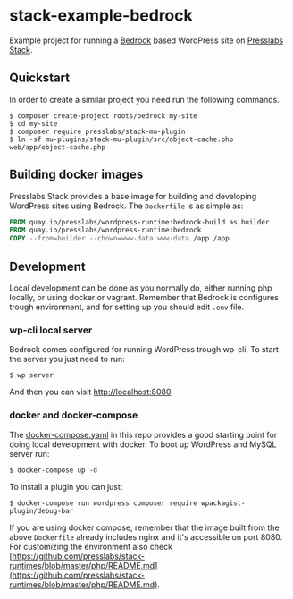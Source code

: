 stack-example-bedrock
===

Example project for running a [Bedrock](https://roots.io/bedrock/) based
WordPress site on [Presslabs Stack](https://www.presslabs.com/stack).

## Quickstart

In order to create a similar project you need run the following commands.

```console
$ composer create-project roots/bedrock my-site
$ cd my-site
$ composer require presslabs/stack-mu-plugin
$ ln -sf mu-plugins/stack-mu-plugin/src/object-cache.php web/app/object-cache.php
```

## Building docker images

Presslabs Stack provides a base image for building and developing WordPress
sites using Bedrock. The `Dockerfile` is as simple as:

```Dockerfile
FROM quay.io/presslabs/wordpress-runtime:bedrock-build as builder
FROM quay.io/presslabs/wordpress-runtime:bedrock
COPY --from=builder --chown=www-data:www-data /app /app
```

## Development

Local development can be done as you normally do, either running php locally,
or using docker or vagrant. Remember that Bedrock is configures trough
environment, and for setting up you should edit `.env` file.

### wp-cli local server

Bedrock comes configured for running WordPress trough wp-cli. To start the
server you just need to run:

```console
$ wp server
```

And then you can visit [http://localhost:8080](http://localhost:8080)

### docker and docker-compose

The [docker-compose.yaml](docker-compose.yaml) in this repo provides a good
starting point for doing local development with docker. To boot up WordPress and
MySQL server run:

```console
$ docker-compose up -d
```

To install a plugin you can just:

```console
$ docker-compose run wordpress composer require wpackagist-plugin/debug-bar
```

If you are using docker compose, remember that the image built from the above
`Dockerfile` already includes nginx and it's accessible on port 8080. For
customizing the environment also check
[https://github.com/presslabs/stack-runtimes/blob/master/php/README.md](https://github.com/presslabs/stack-runtimes/blob/master/php/README.md).
